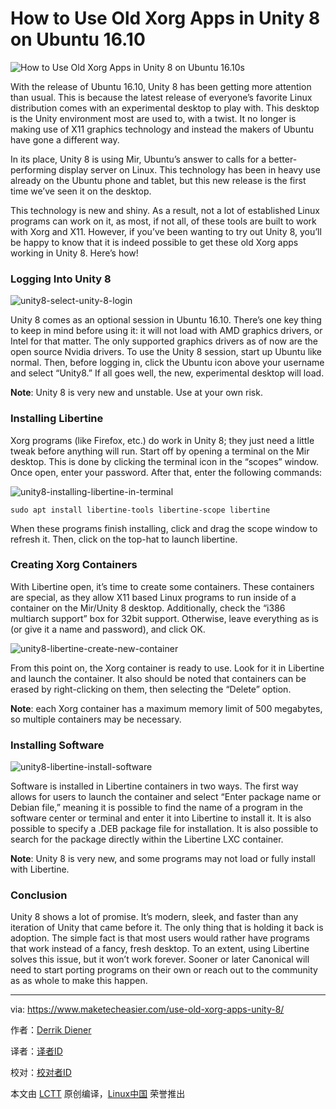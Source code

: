 How to Use Old Xorg Apps in Unity 8 on Ubuntu 16.10
====

![](https://maketecheasier-2d0f.kxcdn.com/assets/uploads/2016/10/unity8-feature-image.jpg "How to Use Old Xorg Apps in Unity 8 on Ubuntu 16.10s")

With the release of Ubuntu 16.10, Unity 8 has been getting more attention than usual. This is because the latest release of everyone’s favorite Linux distribution comes with an experimental desktop to play with. This desktop is the Unity environment most are used to, with a twist. It no longer is making use of X11 graphics technology and instead the makers of Ubuntu have gone a different way.

In its place, Unity 8 is using Mir, Ubuntu’s answer to calls for a better-performing display server on Linux. This technology has been in heavy use already on the Ubuntu phone and tablet, but this new release is the first time we’ve seen it on the desktop.

This technology is new and shiny. As a result, not a lot of established Linux programs can work on it, as most, if not all, of these tools are built to work with Xorg and X11\. However, if you’ve been wanting to try out Unity 8, you’ll be happy to know that it is indeed possible to get these old Xorg apps working in Unity 8\. Here’s how!

### Logging Into Unity 8

![unity8-select-unity-8-login](https://maketecheasier-2d0f.kxcdn.com/assets/uploads/2016/10/unity8-select-unity-8-login.jpg "unity8-select-unity-8-login")

Unity 8 comes as an optional session in Ubuntu 16.10\. There’s one key thing to keep in mind before using it: it will not load with AMD graphics drivers, or Intel for that matter. The only supported graphics drivers as of now are the open source Nvidia drivers. To use the Unity 8 session, start up Ubuntu like normal. Then, before logging in, click the Ubuntu icon above your username and select “Unity8.” If all goes well, the new, experimental desktop will load.

**Note**: Unity 8 is very new and unstable. Use at your own risk.

### Installing Libertine

Xorg programs (like Firefox, etc.) do work in Unity 8; they just need a little tweak before anything will run. Start off by opening a terminal on the Mir desktop. This is done by clicking the terminal icon in the “scopes” window. Once open, enter your password. After that, enter the following commands:

![unity8-installing-libertine-in-terminal](https://maketecheasier-2d0f.kxcdn.com/assets/uploads/2016/10/unity8-installing-libertine-in-terminal.jpg "unity8-installing-libertine-in-terminal")

```
sudo apt install libertine-tools libertine-scope libertine
```

When these programs finish installing, click and drag the scope window to refresh it. Then, click on the top-hat to launch libertine.

### Creating Xorg Containers

With Libertine open, it’s time to create some containers. These containers are special, as they allow X11 based Linux programs to run inside of a container on the Mir/Unity 8 desktop. Additionally, check the “i386 multiarch support” box for 32bit support. Otherwise, leave everything as is (or give it a name and password), and click OK.

![unity8-libertine-create-new-container](https://maketecheasier-2d0f.kxcdn.com/assets/uploads/2016/10/unity8-libertine-create-new-container.jpg "unity8-libertine-create-new-container")

From this point on, the Xorg container is ready to use. Look for it in Libertine and launch the container. It also should be noted that containers can be erased by right-clicking on them, then selecting the “Delete” option.

**Note**: each Xorg container has a maximum memory limit of 500 megabytes, so multiple containers may be necessary.

### Installing Software

![unity8-libertine-install-software](https://maketecheasier-2d0f.kxcdn.com/assets/uploads/2016/10/unity8-libertine-install-software.jpg "unity8-libertine-install-software")

Software is installed in Libertine containers in two ways. The first way allows for users to launch the container and select “Enter package name or Debian file,” meaning it is possible to find the name of a program in the software center or terminal and enter it into Libertine to install it. It is also possible to specify a .DEB package file for installation. It is also possible to search for the package directly within the Libertine LXC container.

**Note**: Unity 8 is very new, and some programs may not load or fully install with Libertine.

### Conclusion

Unity 8 shows a lot of promise. It’s modern, sleek, and faster than any iteration of Unity that came before it. The only thing that is holding it back is adoption. The simple fact is that most users would rather have programs that work instead of a fancy, fresh desktop. To an extent, using Libertine solves this issue, but it won’t work forever. Sooner or later Canonical will need to start porting programs on their own or reach out to the community as as whole to make this happen.

--------------------------------------------------------------------------------

via: https://www.maketecheasier.com/use-old-xorg-apps-unity-8/

作者：[Derrik Diener][a]

译者：[译者ID](https://github.com/译者ID)

校对：[校对者ID](https://github.com/校对者ID)

本文由 [LCTT](https://github.com/LCTT/TranslateProject) 原创编译，[Linux中国](https://linux.cn/) 荣誉推出

[a]:https://www.maketecheasier.com/author/derrikdiener/
[1]:https://www.maketecheasier.com/use-old-xorg-apps-unity-8/#respond

[3]:https://www.maketecheasier.com/shimo-vpn-client-for-mac/
[4]:https://www.maketecheasier.com/schedule-windows-empty-recycle-bin/
[5]:mailto:?subject=How%20to%20Use%20Old%20Xorg%20Apps%20in%20Unity%208%20on%20Ubuntu%2016.10&body=https%3A%2F%2Fwww.maketecheasier.com%2Fuse-old-xorg-apps-unity-8%2F
[6]:http://twitter.com/share?url=https%3A%2F%2Fwww.maketecheasier.com%2Fuse-old-xorg-apps-unity-8%2F&text=How+to+Use+Old+Xorg+Apps+in+Unity+8+on+Ubuntu+16.10
[7]:http://www.facebook.com/sharer.php?u=https%3A%2F%2Fwww.maketecheasier.com%2Fuse-old-xorg-apps-unity-8%2F
[8]:https://www.maketecheasier.com/category/linux-tips/
